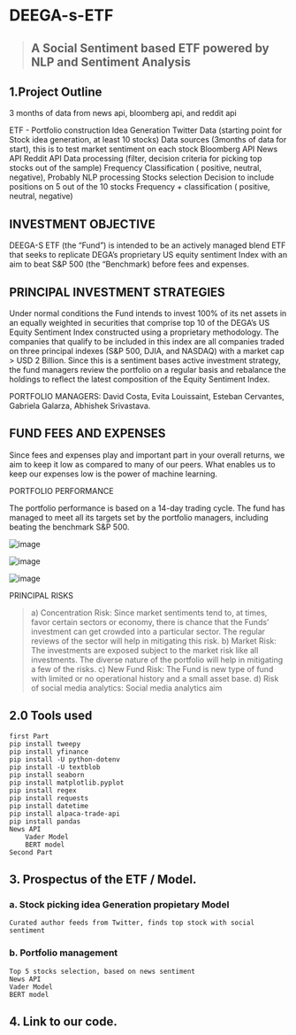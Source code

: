 # DEEGA-s-ETF


> ## A Social Sentiment based ETF powered by NLP and Sentiment Analysis ##

## 1.Project Outline ##

3 months of data from news api, bloomberg api, and reddit api


ETF - Portfolio construction
	Idea Generation
		Twitter Data (starting point for Stock idea generation, at least 10 stocks)
	Data sources (3months of data for start), this is to test market sentiment on each stock
Bloomberg API
News API
Reddit API
	Data processing (filter, decision criteria for picking top stocks out of the sample)
		Frequency
		Classification ( positive, neutral, negative), Probably NLP processing
	Stocks selection
		Decision to include positions on 5 out of the 10 stocks
		Frequency + classification ( positive, neutral, negative)

	
	
## INVESTMENT OBJECTIVE ## 
DEEGA-S ETF (the “Fund”) is intended to be an actively managed blend ETF that seeks to replicate DEGA’s proprietary US equity sentiment Index with an aim to beat S&P 500 (the “Benchmark) before fees and expenses.

## PRINCIPAL INVESTMENT STRATEGIES ##
Under normal conditions the Fund intends to invest 100% of its net assets in an equally weighted in securities that comprise top 10 of the DEGA’s US Equity Sentiment Index constructed using a proprietary methodology. The companies that qualify to be included in this index are all companies traded on three principal indexes (S&P 500, DJIA, and NASDAQ) with a market cap > USD 2 Billion. Since this is a sentiment bases active investment strategy, the fund managers review the portfolio on a regular basis and rebalance the holdings to reflect the latest composition of the Equity Sentiment Index.

PORTFOLIO MANAGERS:
David Costa, Evita Louissaint, Esteban Cervantes, Gabriela Galarza, Abhishek Srivastava. 

## FUND FEES AND EXPENSES ##
Since fees and expenses play and important part in your overall returns, we aim to keep it low as compared to many of our peers. What enables us to keep our expenses low is the power of machine learning. 

PORTFOLIO PERFORMANCE

The portfolio performance is based on a 14-day trading cycle. The fund has managed to meet all its targets set by the portfolio managers, including beating the benchmark S&P 500. 
                       
![image](https://user-images.githubusercontent.com/34671710/115123185-ef5b3500-9f89-11eb-8671-acd18ee50f14.png)

![image](https://user-images.githubusercontent.com/34671710/115123309-67c1f600-9f8a-11eb-95f8-973d93f867e3.png)

![image](https://user-images.githubusercontent.com/34671710/115123318-74464e80-9f8a-11eb-8e08-f7bb6689e555.png)

  
PRINCIPAL RISKS
> a)	Concentration Risk: Since market sentiments tend to, at times, favor certain sectors or economy, there is chance that the Funds’ investment can get crowded into a particular sector. The regular reviews of the sector will help in mitigating this risk.
> b)	Market Risk: The investments are exposed subject to the market risk like all investments. The diverse nature of the portfolio will help in mitigating a few of the risks.
> c)	New Fund Risk: The Fund is new type of fund with limited or no operational history and a small asset base. 
> d)	Risk of social media analytics: Social media analytics aim 






## 2.0 Tools used

```
first Part
pip install tweepy
pip install yfinance 
pip install -U python-dotenv
pip install -U textblob
pip install seaborn
pip install matplotlib.pyplot
pip install regex
pip install requests
pip install datetime
pip install alpaca-trade-api
pip install pandas
News API
	Vader Model
	BERT model
Second Part

```
## 3. Prospectus of the ETF / Model.
### a. Stock picking idea Generation propietary Model
	Curated author feeds from Twitter, finds top stock with social sentiment

### b. Portfolio management
	Top 5 stocks selection, based on news sentiment 
	News API
	Vader Model
	BERT model


## 4. Link to our code.
